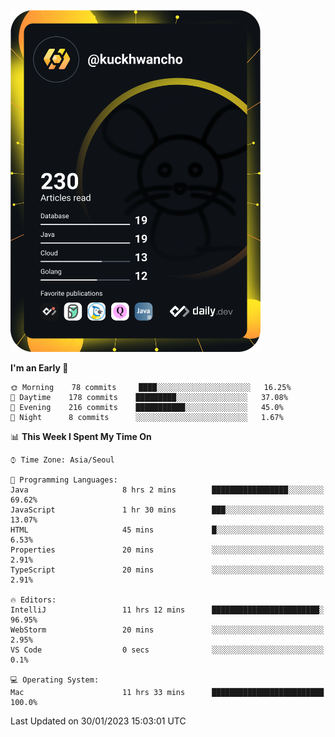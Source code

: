 <a href="https://app.daily.dev/kuckhwancho"><img src="https://github.com/kuckjwi0928/kuckjwi0928/blob/master/devcard.svg" width="400" alt="Kuckjwi Devcard"/></a>

<!--START_SECTION:waka-->
**I'm an Early 🐤** 

```text
🌞 Morning    78 commits     ████░░░░░░░░░░░░░░░░░░░░░   16.25% 
🌆 Daytime    178 commits    █████████░░░░░░░░░░░░░░░░   37.08% 
🌃 Evening    216 commits    ███████████░░░░░░░░░░░░░░   45.0% 
🌙 Night      8 commits      ░░░░░░░░░░░░░░░░░░░░░░░░░   1.67%

```


📊 **This Week I Spent My Time On** 

```text
⌚︎ Time Zone: Asia/Seoul

💬 Programming Languages: 
Java                     8 hrs 2 mins        █████████████████░░░░░░░░   69.62% 
JavaScript               1 hr 30 mins        ███░░░░░░░░░░░░░░░░░░░░░░   13.07% 
HTML                     45 mins             █░░░░░░░░░░░░░░░░░░░░░░░░   6.53% 
Properties               20 mins             ░░░░░░░░░░░░░░░░░░░░░░░░░   2.91% 
TypeScript               20 mins             ░░░░░░░░░░░░░░░░░░░░░░░░░   2.91%

🔥 Editors: 
IntelliJ                 11 hrs 12 mins      ████████████████████████░   96.95% 
WebStorm                 20 mins             ░░░░░░░░░░░░░░░░░░░░░░░░░   2.95% 
VS Code                  0 secs              ░░░░░░░░░░░░░░░░░░░░░░░░░   0.1%

💻 Operating System: 
Mac                      11 hrs 33 mins      █████████████████████████   100.0%

```


 Last Updated on 30/01/2023 15:03:01 UTC
<!--END_SECTION:waka-->
